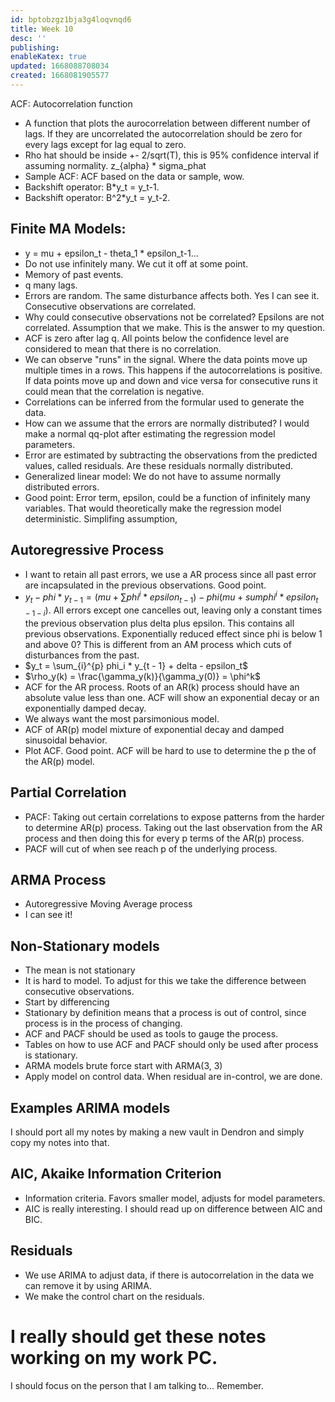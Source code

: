 ```yaml
---
id: bptobzgz1bja3g4loqvnqd6
title: Week 10
desc: ''
publishing:
enableKatex: true
updated: 1668088708034
created: 1668081905577
---
```


ACF: Autocorrelation function
* A function that plots the aurocorrelation between different number of lags. If they are uncorrelated the autocorrelation should be zero for every lags except for lag equal to zero.
* Rho hat should be inside +- 2/sqrt(T), this is 95% confidence interval if assuming normality. z_{alpha} * sigma_phat
* Sample ACF: ACF based on the data or sample, wow.
* Backshift operator: B*y_t = y_t-1.
* Backshift operator: B^2*y_t = y_t-2.

## Finite MA Models: 
* y = mu + epsilon_t - theta_1 * epsilon_t-1... 
* Do not use infinitely many. We cut it off at some point. 
* Memory of past events. 
* q many lags. 
* Errors are random. The same disturbance affects both. Yes I can see it. Consecutive observations are correlated. 
* Why could consecutive observations not be correlated? Epsilons are not correlated. Assumption that we make. This is the answer to my question. 
* ACF is zero after lag q. All points below the confidence level are considered to mean that there is no correlation. 
* We can observe "runs" in the signal. Where the data points move up multiple times in a rows. This happens if the autocorrelations is positive. If data points move up and down and vice versa for consecutive runs it could mean that the correlation is negative. 
* Correlations can be inferred from the formular used to generate the data. 
* How can we assume that the errors are normally distributed? I would make a normal qq-plot after estimating the regression model parameters. 
* Error are estimated by subtracting the observations from the predicted values, called residuals. Are these residuals normally distributed. 
* Generalized linear model: We do not have to assume normally distributed errors. 
* Good point: Error term, epsilon, could be a function of infinitely many variables. That would theoretically make the regression model deterministic. Simplifing assumption, 

## Autoregressive Process
* I want to retain all past errors, we use a AR process since all past error are incapsulated in the previous observations. Good point. 
* $y_t - phi * y_{t - 1} = (mu + \sum phi^i * epsilon_{t-1}) - phi(mu + sum phi^i * epsilon_{t - 1 - i})$. All errors except one cancelles out, leaving only a constant times the previous observation plus delta plus epsilon. This contains all previous observations. Exponentially reduced effect since phi is below 1 and above 0? This is different from an AM process which cuts of disturbances from the past.
* $y_t = \sum_{i}^{p} phi_i * y_{t - 1} + delta - epsilon_t$
* $\rho_y(k) = \frac{\gamma_y(k)}{\gamma_y(0)} = \phi^k$
* ACF for the AR process. Roots of an AR(k) process should have an absolute value less than one. ACF will show an exponential decay or an exponentially damped decay. 
* We always want the most parsimonious model. 
* ACF of AR(p) model mixture of exponential decay and damped sinusoidal behavior. 
* Plot ACF. Good point. ACF will be hard to use to determine the p the of the AR(p) model. 

## Partial Correlation
* PACF: Taking out certain correlations to expose patterns from the harder to determine AR(p) process. Taking out the last observation from the AR process and then doing this for every p terms of the AR(p) process.
* PACF will cut of when see reach p of the underlying process. 


## ARMA Process
* Autoregressive Moving Average process
* I can see it! 

## Non-Stationary models
* The mean is not stationary
* It is hard to model. To adjust for this we take the difference between consecutive observations.
* Start by differencing
* Stationary by definition means that a process is out of control, since process is in the process of changing. 
* ACF and PACF should be used as tools to gauge the process.
* Tables on how to use ACF and PACF should only be used after process is stationary. 
* ARMA models brute force start with ARMA(3, 3)
* Apply model on control data. When residual are in-control, we are done. 

## Examples ARIMA models
I should port all my notes by making a new vault in Dendron and simply copy my notes into that. 

## AIC, Akaike Information Criterion
* Information criteria. Favors smaller model, adjusts for model parameters.
* AIC is really interesting. I should read up on difference between AIC and BIC. 

## Residuals
* We use ARIMA to adjust data, if there is autocorrelation in the data we can remove it by using ARIMA. 
* We make the control chart on the residuals. 






# I really should get these notes working on my work PC. 









I should focus on the person that I am talking to... Remember.